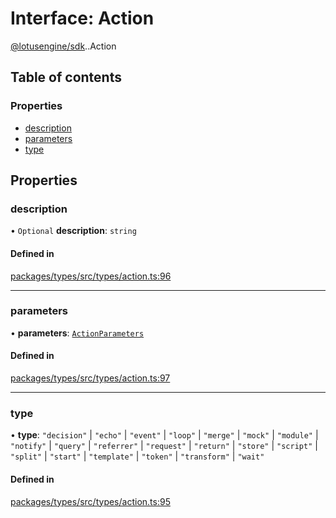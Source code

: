 # Interface: Action

[@lotusengine/sdk](../wiki/@lotusengine.sdk).[<internal>](../wiki/@lotusengine.sdk.%3Cinternal%3E).Action

## Table of contents

### Properties

- [description](../wiki/@lotusengine.sdk.%3Cinternal%3E.Action#description)
- [parameters](../wiki/@lotusengine.sdk.%3Cinternal%3E.Action#parameters)
- [type](../wiki/@lotusengine.sdk.%3Cinternal%3E.Action#type)

## Properties

### description

• `Optional` **description**: `string`

#### Defined in

[packages/types/src/types/action.ts:96](https://github.com/lotusengine/sdk/blob/f1f5297/packages/types/src/types/action.ts#L96)

___

### parameters

• **parameters**: [`ActionParameters`](../wiki/@lotusengine.sdk.%3Cinternal%3E#actionparameters)

#### Defined in

[packages/types/src/types/action.ts:97](https://github.com/lotusengine/sdk/blob/f1f5297/packages/types/src/types/action.ts#L97)

___

### type

• **type**: ``"decision"`` \| ``"echo"`` \| ``"event"`` \| ``"loop"`` \| ``"merge"`` \| ``"mock"`` \| ``"module"`` \| ``"notify"`` \| ``"query"`` \| ``"referrer"`` \| ``"request"`` \| ``"return"`` \| ``"store"`` \| ``"script"`` \| ``"split"`` \| ``"start"`` \| ``"template"`` \| ``"token"`` \| ``"transform"`` \| ``"wait"``

#### Defined in

[packages/types/src/types/action.ts:95](https://github.com/lotusengine/sdk/blob/f1f5297/packages/types/src/types/action.ts#L95)
